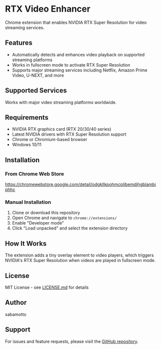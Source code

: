 # RTX Video Enhancer

Chrome extension that enables NVIDIA RTX Super Resolution for video streaming services.

## Features

- Automatically detects and enhances video playback on supported streaming platforms
- Works in fullscreen mode to activate RTX Super Resolution
- Supports major streaming services including Netflix, Amazon Prime Video, U-NEXT, and more

## Supported Services

Works with major video streaming platforms worldwide.

## Requirements

- NVIDIA RTX graphics card (RTX 20/30/40 series)
- Latest NVIDIA drivers with RTX Super Resolution support
- Chrome or Chromium-based browser
- Windows 10/11

## Installation

### From Chrome Web Store
https://chromewebstore.google.com/detail/odgkllkpohmcplibemdjhgblambiphhc

### Manual Installation
1. Clone or download this repository
2. Open Chrome and navigate to `chrome://extensions/`
3. Enable "Developer mode"
4. Click "Load unpacked" and select the extension directory

## How It Works

The extension adds a tiny overlay element to video players, which triggers NVIDIA's RTX Super Resolution when videos are played in fullscreen mode.

## License

MIT License - see [LICENSE.md](LICENSE.md) for details

## Author

sabamotto

## Support

For issues and feature requests, please visit the [GitHub repository](https://github.com/sabamotto/rtx-video-enhancer-extension).